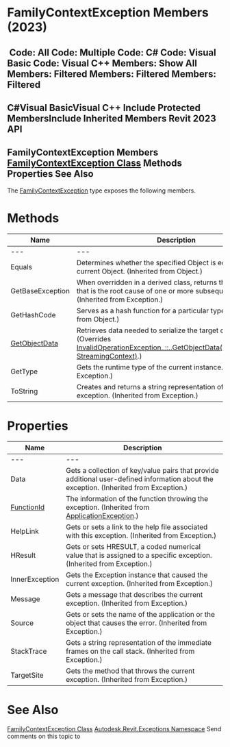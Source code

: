 # FamilyContextException Members (2023)

﻿
 Code: All Code: Multiple Code: C# Code: Visual Basic Code: Visual C++  Members: Show All Members: Filtered Members: Filtered Members: Filtered   
---  
C#Visual BasicVisual C++
Include Protected MembersInclude Inherited Members
Revit 2023 API  
---  
FamilyContextException Members  
[FamilyContextException Class](b9aae3f6-b261-5328-d685-63d4ad046506.md "FamilyContextException Class") Methods Properties See Also  
---  
The [FamilyContextException](b9aae3f6-b261-5328-d685-63d4ad046506.md "FamilyContextException Class") type exposes the following members.
# Methods
| Name | Description |
| --- | --- |
| --- | --- | --- |
| Equals | Determines whether the specified Object is equal to the current Object. (Inherited from Object.) |
| GetBaseException | When overridden in a derived class, returns the Exception that is the root cause of one or more subsequent exceptions. (Inherited from Exception.) |
| GetHashCode | Serves as a hash function for a particular type.  (Inherited from Object.) |
| [GetObjectData](47ff8cc5-6dd0-e148-c926-b1d11485e20c.md "GetObjectData Method") | Retrieves data needed to serialize the target object. (Overrides [InvalidOperationException..::..GetObjectData(SerializationInfo, StreamingContext)](5c2ae0de-d9d0-5f2b-1bcc-2e2f544163f1.md "GetObjectData Method").) |
| GetType | Gets the runtime type of the current instance. (Inherited from Exception.) |
| ToString | Creates and returns a string representation of the current exception. (Inherited from Exception.) |

# Properties
| Name | Description |
| --- | --- |
| --- | --- | --- |
| Data | Gets a collection of key/value pairs that provide additional user-defined information about the exception. (Inherited from Exception.) |
| [FunctionId](84bd650f-9f87-dccb-4dd4-b23ca890b8b9.md "FunctionId Property") | The information of the function throwing the exception. (Inherited from [ApplicationException](05012a96-16ea-ace7-6115-b45406dacead.md "ApplicationException Class").) |
| HelpLink | Gets or sets a link to the help file associated with this exception. (Inherited from Exception.) |
| HResult | Gets or sets HRESULT, a coded numerical value that is assigned to a specific exception. (Inherited from Exception.) |
| InnerException | Gets the Exception instance that caused the current exception. (Inherited from Exception.) |
| Message | Gets a message that describes the current exception. (Inherited from Exception.) |
| Source | Gets or sets the name of the application or the object that causes the error. (Inherited from Exception.) |
| StackTrace | Gets a string representation of the immediate frames on the call stack. (Inherited from Exception.) |
| TargetSite | Gets the method that throws the current exception. (Inherited from Exception.) |

# See Also
[FamilyContextException Class](b9aae3f6-b261-5328-d685-63d4ad046506.md "FamilyContextException Class")
[Autodesk.Revit.Exceptions Namespace](e3bbc463-dccb-6964-e8ef-697c9ed07a27.md "Autodesk.Revit.Exceptions Namespace")
Send comments on this topic to 